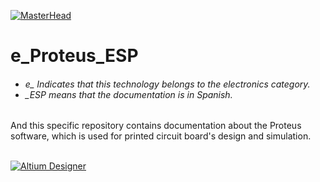 [![MasterHead](http://dicer0.com/wp-content/uploads/2023/09/Proteus-di_cer0-Banner.png)](https://dicer0.com/#skills)
# e_Proteus_ESP
<h6 align="justify">
  <ul>
    <li>e_ Indicates that this technology belongs to the electronics category.</li>
    <li>_ESP means that the documentation is in Spanish.</li>
  </ul>
</h6>
And this specific repository contains documentation about the Proteus software, which is used for printed circuit board's design and simulation.
&nbsp;
<br/>
&nbsp;

[![Altium Designer](http://dicer0.com/wp-content/uploads/2024/05/e_Proteus_MkII.png)](https://dicer0.com/#skills)
